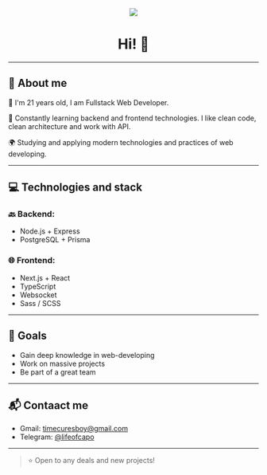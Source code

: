 <div align="center">
<img src="https://media0.giphy.com/media/v1.Y2lkPTc5MGI3NjExcWZsZzA5em4yM2sxaHhtd2cxYjJwNTh0bDd5MWFrcTJhYjhqY3MwOSZlcD12MV9pbnRlcm5hbF9naWZfYnlfaWQmY3Q9Zw/bGgsc5mWoryfgKBx1u/giphy.gif" />
  <h1>Hi! 👋</h1>
</div>

---

## 🧠 About me

🚀 I'm 21 years old, I am Fullstack Web Developer.

🎯 Constantly learning backend and frontend technologies. I like clean code, clean architecture and work with API.

🌍 Studying and applying modern technologies and practices of web developing.

---

## 💻 Technologies and stack

### 🔙 Backend:

* Node.js + Express
* PostgreSQL + Prisma

### 🌐 Frontend:

* Next.js + React
* TypeScript
* Websocket
* Sass / SCSS

---

## 🎯 Goals

* Gain deep knowledge in web-developing
* Work on massive projects
* Be part of a great team

---

## 📬 Contaact me 

* Gmail: [timecuresboy@gmail.com](mailto:timecuresboy@gmail.com)
* Telegram: [@lifeofcapo](https://t.me/lifeofcapo)

---

> ⭐️ Open to any deals and new projects!
